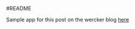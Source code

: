 #README

Sample app for this post on the wercker blog [here](http://blog.wercker.com/2014/02/06/RethinkDB-Gingko-Martini-Golang.html)
